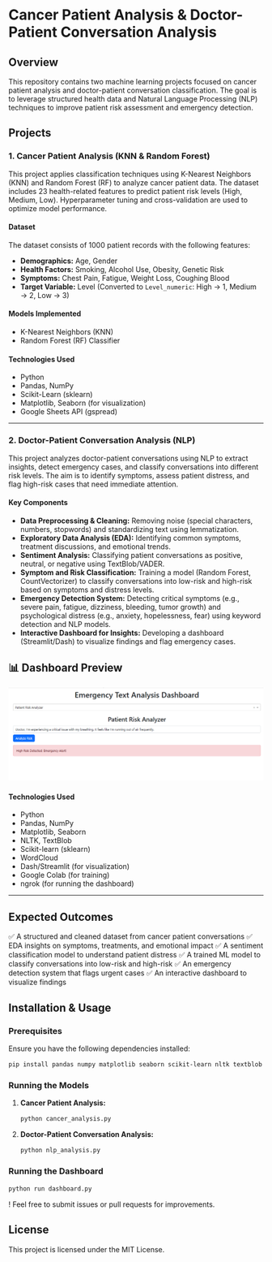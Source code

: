 # Cancer Patient Analysis & Doctor-Patient Conversation Analysis

## Overview

This repository contains two machine learning projects focused on cancer patient analysis and doctor-patient conversation classification. The goal is to leverage structured health data and Natural Language Processing (NLP) techniques to improve patient risk assessment and emergency detection.

## Projects

### 1. Cancer Patient Analysis (KNN & Random Forest)

This project applies classification techniques using K-Nearest Neighbors (KNN) and Random Forest (RF) to analyze cancer patient data. The dataset includes 23 health-related features to predict patient risk levels (High, Medium, Low). Hyperparameter tuning and cross-validation are used to optimize model performance.

#### **Dataset**

The dataset consists of 1000 patient records with the following features:

- **Demographics:** Age, Gender
- **Health Factors:** Smoking, Alcohol Use, Obesity, Genetic Risk
- **Symptoms:** Chest Pain, Fatigue, Weight Loss, Coughing Blood
- **Target Variable:** Level (Converted to `Level_numeric`: High → 1, Medium → 2, Low → 3)

#### **Models Implemented**

- K-Nearest Neighbors (KNN)
- Random Forest (RF) Classifier

#### **Technologies Used**

- Python
- Pandas, NumPy
- Scikit-Learn (sklearn)
- Matplotlib, Seaborn (for visualization)
- Google Sheets API (gspread)

---

### 2. Doctor-Patient Conversation Analysis (NLP)

This project analyzes doctor-patient conversations using NLP to extract insights, detect emergency cases, and classify conversations into different risk levels. The aim is to identify symptoms, assess patient distress, and flag high-risk cases that need immediate attention.

#### **Key Components**

- **Data Preprocessing & Cleaning:** Removing noise (special characters, numbers, stopwords) and standardizing text using lemmatization.
- **Exploratory Data Analysis (EDA):** Identifying common symptoms, treatment discussions, and emotional trends.
- **Sentiment Analysis:** Classifying patient conversations as positive, neutral, or negative using TextBlob/VADER.
- **Symptom and Risk Classification:** Training a model (Random Forest, CountVectorizer) to classify conversations into low-risk and high-risk based on symptoms and distress levels.
- **Emergency Detection System:** Detecting critical symptoms (e.g., severe pain, fatigue, dizziness, bleeding, tumor growth) and psychological distress (e.g., anxiety, hopelessness, fear) using keyword detection and NLP models.
- **Interactive Dashboard for Insights:** Developing a dashboard (Streamlit/Dash) to visualize findings and flag emergency cases.
## 📊 Dashboard Preview  
![Dashboard Screenshot](https://raw.githubusercontent.com/chhavi007-bit/Doctor-Patient-Conversation-Analysis-/main/capture.png)



#### **Technologies Used**

- Python
- Pandas, NumPy
- Matplotlib, Seaborn
- NLTK, TextBlob
- Scikit-learn (sklearn)
- WordCloud
- Dash/Streamlit (for visualization)
- Google Colab (for training)
- ngrok (for running the dashboard)

---

## Expected Outcomes

✅ A structured and cleaned dataset from cancer patient conversations
✅ EDA insights on symptoms, treatments, and emotional impact
✅ A sentiment classification model to understand patient distress
✅ A trained ML model to classify conversations into low-risk and high-risk
✅ An emergency detection system that flags urgent cases
✅ An interactive dashboard to visualize findings

## Installation & Usage

### Prerequisites

Ensure you have the following dependencies installed:

```bash
pip install pandas numpy matplotlib seaborn scikit-learn nltk textblob wordcloud dash streamlit gspread
```

### Running the Models

1. **Cancer Patient Analysis:**
   ```bash
   python cancer_analysis.py
   ```
2. **Doctor-Patient Conversation Analysis:**
   ```bash
   python nlp_analysis.py
   ```

### Running the Dashboard

```bash
python run dashboard.py
```



! Feel free to submit issues or pull requests for improvements.

## License

This project is licensed under the MIT License.




